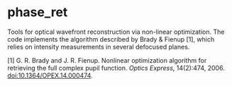# phase_ret
Tools for optical wavefront reconstruction via non-linear optimization. The code implements the algorithm described by Brady & Fienup [1], which relies on intensity measurements in several defocused planes.


[1]  G. R. Brady and J. R. Fienup. Nonlinear optimization algorithm for retrieving the full complex pupil function. *Optics Express*, 14(2):474, 2006. [doi:10.1364/OPEX.14.000474](http://dx.doi.org/10.1103/PhysRevLett.98.060404).

